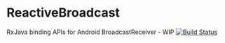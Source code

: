 # ReactiveBroadcast
RxJava binding APIs for Android BroadcastReceiver - WIP
[![Build Status](https://travis-ci.org/karczews/RxBroadcastReceiver.svg?branch=master)](https://travis-ci.org/karczews/RxBroadcastReceiver)
